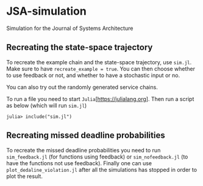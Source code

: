 # JSA-simulation
Simulation for the Journal of Systems Architecture


## Recreating the state-space trajectory

To recreate the example chain and the state-space trajectory, use
`sim.jl`. Make sure to have `recreate_example = true`. You can then
choose whether to use feedback or not, and whether to have a
stochastic input or no.

You can also try out the randomly generated service chains.

To run a file you need to start `Julia`[https://julialang.org]. Then
run a script as below (which will run `sim.jl`)

```
julia> include("sim.jl")
```

## Recreating missed deadline probabilities

To recreate the missed deadline probabilities you need to run
`sim_feedback.jl` (for functions using feedback) or
`sim_nofeedback.jl` (to have the functions not use feedback).  Finally
one can use `plot_dedaline_violation.jl` after all the simulations has
stopped in order to plot the result.


